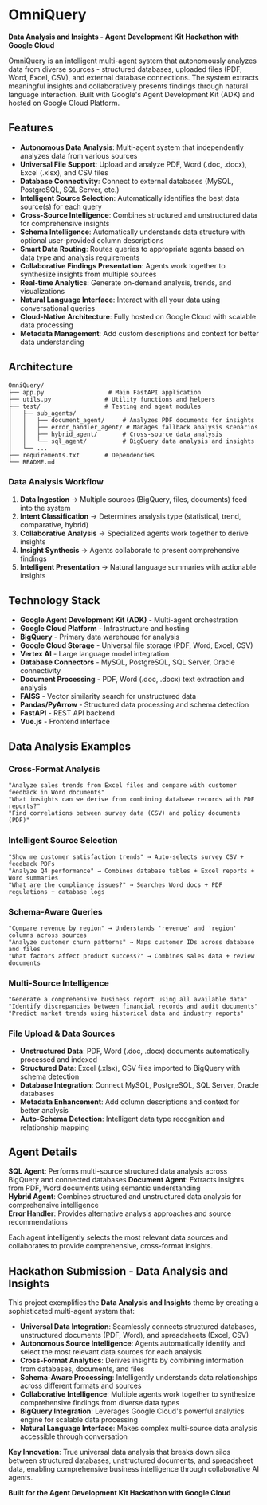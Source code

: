 # OmniQuery

**Data Analysis and Insights - Agent Development Kit Hackathon with Google Cloud**  

OmniQuery is an intelligent multi-agent system that autonomously analyzes data from diverse sources - structured databases, uploaded files (PDF, Word, Excel, CSV), and external database connections. The system extracts meaningful insights and collaboratively presents findings through natural language interaction. Built with Google's Agent Development Kit (ADK) and hosted on Google Cloud Platform.

##  Features
- **Autonomous Data Analysis**: Multi-agent system that independently analyzes data from various sources
- **Universal File Support**: Upload and analyze PDF, Word (.doc, .docx), Excel (.xlsx), and CSV files
- **Database Connectivity**: Connect to external databases (MySQL, PostgreSQL, SQL Server, etc.)
- **Intelligent Source Selection**: Automatically identifies the best data source(s) for each query
- **Cross-Source Intelligence**: Combines structured and unstructured data for comprehensive insights
- **Schema Intelligence**: Automatically understands data structure with optional user-provided column descriptions
- **Smart Data Routing**: Routes queries to appropriate agents based on data type and analysis requirements
- **Collaborative Findings Presentation**: Agents work together to synthesize insights from multiple sources
- **Real-time Analytics**: Generate on-demand analysis, trends, and visualizations
- **Natural Language Interface**: Interact with all your data using conversational queries
- **Cloud-Native Architecture**: Fully hosted on Google Cloud with scalable data processing
- **Metadata Management**: Add custom descriptions and context for better data understanding

## Architecture

```
OmniQuery/
├── app.py                  # Main FastAPI application
├── utils.py               # Utility functions and helpers
├── test/                  # Testing and agent modules
│   ├── sub_agents/
│   │   ├── document_agent/     # Analyzes PDF documents for insights
│   │   ├── error_handler_agent/ # Manages fallback analysis scenarios
│   │   ├── hybrid_agent/       # Cross-source data analysis
│   │   └── sql_agent/          # BigQuery data analysis and insights
│   └── ...
├── requirements.txt       # Dependencies
└── README.md
```

### Data Analysis Workflow
1. **Data Ingestion** → Multiple sources (BigQuery, files, documents) feed into the system
2. **Intent Classification** → Determines analysis type (statistical, trend, comparative, hybrid)
3. **Collaborative Analysis** → Specialized agents work together to derive insights
4. **Insight Synthesis** → Agents collaborate to present comprehensive findings
5. **Intelligent Presentation** → Natural language summaries with actionable insights

## Technology Stack

- **Google Agent Development Kit (ADK)** - Multi-agent orchestration
- **Google Cloud Platform** - Infrastructure and hosting
- **BigQuery** - Primary data warehouse for analysis
- **Google Cloud Storage** - Universal file storage (PDF, Word, Excel, CSV)
- **Vertex AI** - Large language model integration
- **Database Connectors** - MySQL, PostgreSQL, SQL Server, Oracle connectivity
- **Document Processing** - PDF, Word (.doc, .docx) text extraction and analysis
- **FAISS** - Vector similarity search for unstructured data
- **Pandas/PyArrow** - Structured data processing and schema detection
- **FastAPI** - REST API backend
- **Vue.js** - Frontend interface

##  Data Analysis Examples

### Cross-Format Analysis
```
"Analyze sales trends from Excel files and compare with customer feedback in Word documents"
"What insights can we derive from combining database records with PDF reports?"
"Find correlations between survey data (CSV) and policy documents (PDF)"
```

### Intelligent Source Selection  
```
"Show me customer satisfaction trends" → Auto-selects survey CSV + feedback PDFs
"Analyze Q4 performance" → Combines database tables + Excel reports + Word summaries
"What are the compliance issues?" → Searches Word docs + PDF regulations + database logs
```

### Schema-Aware Queries
```
"Compare revenue by region" → Understands 'revenue' and 'region' columns across sources
"Analyze customer churn patterns" → Maps customer IDs across database and files
"What factors affect product success?" → Combines sales data + review documents
```

### Multi-Source Intelligence
```
"Generate a comprehensive business report using all available data"
"Identify discrepancies between financial records and audit documents"
"Predict market trends using historical data and industry reports"
```

### File Upload & Data Sources
- **Unstructured Data**: PDF, Word (.doc, .docx) documents automatically processed and indexed
- **Structured Data**: Excel (.xlsx), CSV files imported to BigQuery with schema detection
- **Database Integration**: Connect MySQL, PostgreSQL, SQL Server, Oracle databases
- **Metadata Enhancement**: Add column descriptions and context for better analysis
- **Auto-Schema Detection**: Intelligent data type recognition and relationship mapping



##  Agent Details

**SQL Agent**: Performs multi-source structured data analysis across BigQuery and connected databases
**Document Agent**: Extracts insights from PDF, Word documents using semantic understanding  
**Hybrid Agent**: Combines structured and unstructured data analysis for comprehensive intelligence  
**Error Handler**: Provides alternative analysis approaches and source recommendations

Each agent intelligently selects the most relevant data sources and collaborates to provide comprehensive, cross-format insights.

##  Hackathon Submission - Data Analysis and Insights

This project exemplifies the **Data Analysis and Insights** theme by creating a sophisticated multi-agent system that:

- **Universal Data Integration**: Seamlessly connects structured databases, unstructured documents (PDF, Word), and spreadsheets (Excel, CSV)
- **Autonomous Source Intelligence**: Agents automatically identify and select the most relevant data sources for each analysis
- **Cross-Format Analytics**: Derives insights by combining information from databases, documents, and files
- **Schema-Aware Processing**: Intelligently understands data relationships across different formats and sources
- **Collaborative Intelligence**: Multiple agents work together to synthesize comprehensive findings from diverse data types
- **BigQuery Integration**: Leverages Google Cloud's powerful analytics engine for scalable data processing
- **Natural Language Interface**: Makes complex multi-source data analysis accessible through conversation

**Key Innovation**: True universal data analysis that breaks down silos between structured databases, unstructured documents, and spreadsheet data, enabling comprehensive business intelligence through collaborative AI agents.


**Built for the Agent Development Kit Hackathon with Google Cloud**